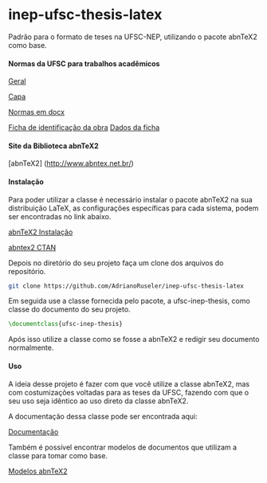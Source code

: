 inep-ufsc-thesis-latex
=================

Padrão para o formato de teses na UFSC-NEP, utilizando o pacote abnTeX2 como base.

#### Normas da UFSC para trabalhos acadêmicos
[Geral](http://portal.bu.ufsc.br/normalizacao/)

[Capa](http://www.bu.ufsc.br/design/Guia_Rapido_Diagramacao_Trabalhos_Academicos.pdf)

[Normas em docx](http://www.bu.ufsc.br/design/TemplateTrabalhoAcademico.docx)


[Ficha de identificação da obra](http://portal.bu.ufsc.br/servicos/ficha-de-identificacao-da-obra/)
[Dados da ficha](http://ficha.bu.ufsc.br/)

#### Site da Biblioteca abnTeX2
[abnTeX2] (http://www.abntex.net.br/)

#### Instalação

Para poder utilizar a classe é necessário instalar o pacote abnTeX2 na sua
distribuição LaTeX, as configurações específicas para cada sistema, podem ser
encontradas no link abaixo.

[abnTeX2 Instalação](https://github.com/abntex/abntex2/wiki/Instalacao)

[abntex2 CTAN](http://www.ctan.org/pkg/abntex2)

Depois no diretório do seu projeto faça um clone dos arquivos do repositório.

```bash
git clone https://github.com/AdrianoRuseler/inep-ufsc-thesis-latex
```

Em seguida use a classe fornecida pelo pacote, a ufsc-inep-thesis, como classe do
documento do seu projeto.

```latex
\documentclass{ufsc-inep-thesis}
```

Após isso utilize a classe como se fosse a abnTeX2 e redigir seu documento
normalmente.

#### Uso

A ideia desse projeto é fazer com que você utilize a classe abnTeX2, mas
com costumizações voltadas para as teses da UFSC, fazendo com que o seu uso
seja idêntico ao uso direto da classe abnTeX2.

A documentação dessa classe pode ser encontrada aqui:

[Documentação](https://www.ctan.org/pkg/abntex2)

Também é possível encontrar modelos de documentos que utilizam a classe para
tomar como base.

[Modelos
abnTeX2](https://www.ctan.org/pkg/abntex2)


